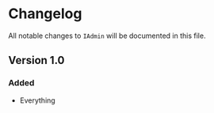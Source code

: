 # Changelog

All notable changes to `IAdmin` will be documented in this file.

## Version 1.0

### Added
- Everything
